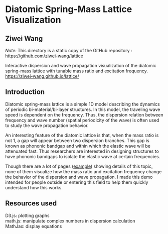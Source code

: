 # Diatomic Spring-Mass Lattice Visualization
## Ziwei Wang

_Note:_ This directory is a static copy of the GitHub repository : https://github.com/ziwei-wang/lattice

Interactive dispersion and wave propagation visualization of the diatomic spring-mass lattice with tunable mass ratio and excitation frequency.
https://ziwei-wang.github.io/lattice/
## Introduction
Diatomic spring-mass lattice is a simple 1D model describing the dynamics of periodic bi-material/bi-layer structures. In this model, the traveling wave speed is dependent on the frequency. Thus, the dispersion relation between frequency and wave number (spatial periodicity of the wave) is often used to study the wave propagation behavior.  

An interesting feature of the diatomic lattice is that, when the mass ratio is not 1, a gap will appear between two dispersion branches. This gap is known as phononic bandgap and within which the elastic wave will be attenuated fast. Thus researchers are interested in designing structures to have phononic bandgaps to isolate the elastic wave at certain frequencies.   

Though there are a lot of pages ([example](http://users.aber.ac.uk/ruw/teach/334/disprel.php)) showing details of this topic, none of them visualize how the mass ratio and excitation frequency change the behavior of the dispersion and wave propagation. I made this demo intended for people outside or entering this field to help them quickly understand how this works.  

## Resources used
D3.js: plotting graphs  
math.js: manipulate complex numbers in dispersion calculation  
MathJax: display equations
